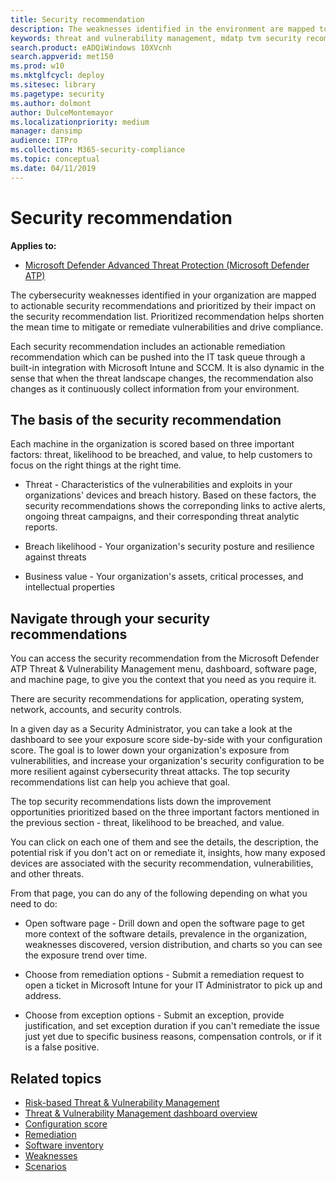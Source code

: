 ```yaml
---
title: Security recommendation
description: The weaknesses identified in the environment are mapped to actionable security recommendations and prioritized by their impact on the organizational exposure score.
keywords: threat and vulnerability management, mdatp tvm security recommendation, cybersecurity recommendation, actionable security recommendation
search.product: eADQiWindows 10XVcnh
search.appverid: met150
ms.prod: w10
ms.mktglfcycl: deploy
ms.sitesec: library
ms.pagetype: security
ms.author: dolmont
author: DulceMontemayor
ms.localizationpriority: medium
manager: dansimp
audience: ITPro
ms.collection: M365-security-compliance 
ms.topic: conceptual
ms.date: 04/11/2019
---
```

# Security recommendation
**Applies to:**
- [Microsoft Defender Advanced Threat Protection (Microsoft Defender ATP)](https://go.microsoft.com/fwlink/p/?linkid=2069559)

The cybersecurity weaknesses identified in your organization are mapped to actionable security recommendations and prioritized by their impact on the security recommendation list. Prioritized recommendation helps shorten the mean time to mitigate or remediate vulnerabilities and drive compliance.

Each security recommendation includes an actionable remediation recommendation which can be pushed into the IT task queue through a built-in integration with Microsoft Intune and SCCM. It is also dynamic in the sense that when the threat landscape changes, the recommendation also changes as it continuously collect information from your environment. 

## The basis of the security recommendation
Each machine in the organization is scored based on three important factors: threat, likelihood to be breached, and value, to help customers to focus on the right things at the right time.

- Threat - Characteristics of the vulnerabilities and exploits in your organizations' devices and breach history. Based on these factors, the security recommendations shows the correponding links to active alerts, ongoing threat campaigns, and their corresponding threat analytic reports. 

- Breach likelihood - Your organization's security posture and resilience against threats

- Business value - Your organization's assets, critical processes, and intellectual properties


## Navigate through your security recommendations
You can access the security recommendation from the Microsoft Defender ATP Threat & Vulnerability Management menu, dashboard, software page, and machine page, to give you the context that you need as you require it. 

There are security recommendations for application, operating system, network, accounts, and security controls. 

In a given day as a Security Administrator, you can take a look at the dashboard to see your exposure score side-by-side with your configuration score. The goal is to lower down your organization's exposure from vulnerabilities, and increase your organization's security configuration to be more resilient against cybersecurity threat attacks. The top security recommendations list can help you achieve that goal. 

The top security recommendations lists down the improvement opportunities prioritized based on the three important factors mentioned in the previous section - threat, likelihood to be breached, and value.   

You can click on each one of them and see the details, the description, the potential risk if you don't act on or remediate it, insights, how many exposed devices are associated with the security recommendation, vulnerabilities, and other threats.

From that page, you can do any of the following depending on what you need to do:

- Open software page - Drill down and open the software page to get more context of the software details, prevalence in the organization, weaknesses discovered, version distribution, and charts so you can see the exposure trend over time. 

- Choose from remediation options - Submit a remediation request to open a ticket in Microsoft Intune for your IT Administrator to pick up and address.

- Choose from exception options - Submit an exception, provide justification, and set exception duration if you can't remediate the issue just yet due to specific business reasons, compensation controls, or if it is a false positive. 


## Related topics
- [Risk-based Threat & Vulnerability Management](next-gen-threat-and-vuln-mgt.md) 
- [Threat & Vulnerability Management dashboard overview](tvm-dashboard-insights.md)
- [Configuration score](configuration-score.md)
- [Remediation](tvm-remediation.md)
- [Software inventory](tvm-software-inventory.md)
- [Weaknesses](tvm-weaknesses.md)
- [Scenarios](threat-and-vuln-mgt-scenarios.md) 
